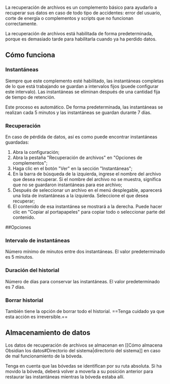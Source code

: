 La recuperación de archivos es un complemento básico para ayudarlo a recuperar sus datos en caso de todo tipo de accidentes: error del usuario, corte de energía o complementos y scripts que no funcionan correctamente.

La recuperación de archivos está habilitada de forma predeterminada, porque es demasiado tarde para habilitarla cuando ya ha perdido datos.

## Cómo funciona

### Instantáneas

Siempre que este complemento esté habilitado, las instantáneas completas de lo que está trabajando se guardan a intervalos fijos (puede configurar este intervalo). Las instantáneas se eliminan después de una cantidad fija de tiempo de retención.

Este proceso es automático. De forma predeterminada, las instantáneas se realizan cada 5 minutos y las instantáneas se guardan durante 7 días.

### Recuperación

En caso de pérdida de datos, así es como puede encontrar instantáneas guardadas:

1. Abra la configuración;
2. Abra la pestaña "Recuperación de archivos" en "Opciones de complementos";
3. Haga clic en el botón "Ver" en la sección "Instantáneas";
4. En la barra de búsqueda de la izquierda, ingrese el nombre del archivo que desea recuperar. Si el nombre del archivo no se muestra, significa que no se guardaron instantáneas para ese archivo;
5. Después de seleccionar un archivo en el menú desplegable, aparecerá una lista de instantáneas a la izquierda. Seleccione el que desea recuperar;
6. El contenido de esa instantánea se mostrará a la derecha. Puede hacer clic en "Copiar al portapapeles" para copiar todo o seleccionar parte del contenido.

##Opciones

### Intervalo de instantáneas

Número mínimo de minutos entre dos instantáneas. El valor predeterminado es 5 minutos.

### Duración del historial

Número de días para conservar las instantáneas. El valor predeterminado es 7 días.

### Borrar historial

También tiene la opción de borrar todo el historial. ==Tenga cuidado ya que esta acción es irreversible.==

## Almacenamiento de datos

Los datos de recuperación de archivos se almacenan en [[Cómo almacena Obsidian los datos#Directorio del sistema|directorio del sistema]] en caso de mal funcionamiento de la bóveda.

Tenga en cuenta que las bóvedas se identifican por su ruta absoluta. Si ha movido la bóveda, deberá volver a moverla a su posición anterior para restaurar las instantáneas mientras la bóveda estaba allí.
